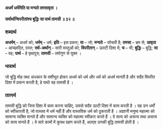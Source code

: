 #### अधर्मं धर्ममिति या मन्यते तमसावृता ।
#### सर्वार्थान्विपरीतांश्च बुद्धिः सा पार्थ तामसी ॥ ३२ ॥

### शब्दार्थ

**अधर्मम्** – अधर्म को; **धर्मम्** – धर्म; **इति** – इस प्रकार; **या** – जो; **मन्यते** – सोचती है; **तमसा** – भ्रम से; **आवृता** – आच्छादित, ग्रस्त; **सर्व-अर्थान्** – सारी वस्तुओं को; **विपरीतान्** – उलटी दिशा में; **च** – भी; **बुद्धिः** – बुद्धि; **सा** – वह; **पार्थ** – हे पृथापुत्र; **तामसी** – तमोगुण से युक्त ।

### भावार्थ

जो बुद्धि मोह तथा अंधकार के वशीभूत होकर अधर्म को धर्म और धर्म को अधर्म मानती है और सदैव विपरीत दिशा में प्रयत्न करती है, हे पार्थ! वह तामसी है ।

### तात्पर्य

तामसी बुद्धि को जिस दिशा में काम करना चाहिए, उससे सदैव उल्टी दिशा में काम करती है । यह उन धर्मों को स्वीकारती है, जो वास्तव में धर्म नहीं हैं और वास्तविक धर्म को ठुकराती है । अज्ञानी मनुष्य महात्मा को सामान्य व्यक्ति मानते हैं और सामान्य व्यक्ति को महात्मा स्वीकार करते हैं । वे सत्य को असत्य तथा असत्य को सत्य मानते हैं । वे सारे कामों में कुपथ ग्रहण करते हैं, अतएव उनकी बुद्धि तामसी होती है ।